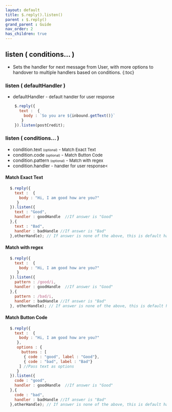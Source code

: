 ```yaml
---
layout: default
title: $.reply().listen()
parent : $.reply()
grand_parent : Guide
nav_order: 2
has_children: true
---
```

## listen ( conditions... )
- Sets the handler for next message from User, with more options to handover to multiple handlers based on conditions.
{:toc}

### listen ( defaultHandler )
*  defaultHandler - <font size="2"> default handler for user response</font>
```javascript
    $.reply({
      text :  {
        body : `So you are ${inbound.getText()}`
       }
    }).listen(postCredit);
```

### listen ( conditions... )
*  condition.text <font size="1"> (optional)</font> - <font size="2">Match Exact Text </font>
*  condition.code <font size="1"> (optional)</font> - <font size="2">Match Button Code </font>
*  condition.pattern <font size="1"> (optional)</font> - <font size="2">Match with regex </font>
*  condition.handler - <font size="2"> handler for user response<</font>

####  Match Exact Text
```javascript
  $.reply({
    text :  {
      body : "Hi, I am good how are you?"
     }
  }).listen({
    text : "Good",
    handler : goodHandle  //If answer is "Good"
  },{
    text : "Bad",
    handler : badHandle //If answer is "Bad"
  },otherHandle); // If answer is none of the above, this is default handler

```
#### Match with regex
```javascript
  $.reply({
    text :  {
      body : "Hi, I am good how are you?"
     }
  }).listen({
    pattern : /good/i,
    handler : goodHandle  //If answer is "Good"
  },{
    pattern : /bad/i,
    handler : badHandle //If answer is "Bad"
  }, otherHandle); // If answer is none of the above, this is default handler

```
#### Match Button Code
```javascript
  $.reply({
    text :  {
      body : "Hi, I am good how are you?"
     },
     options : {
       buttons : [
        { code : "good", label : "Good"},
        { code : "bad", label : "Bad"}
      ] //Pass text as options
     }
  }).listen({
    code : "good",
    handler : goodHandle  //If answer is "Good"
  },{
    code : "bad",
    handler : badHandle //If answer is "Bad"
  },otherHandle); // If answer is none of the above, this is default handler

```

